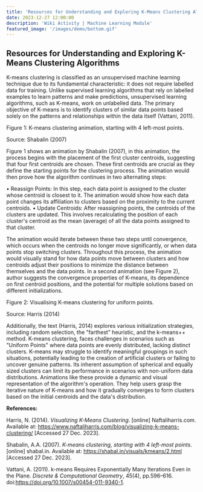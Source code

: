 ```yaml
---
title: 'Resources for Understanding and Exploring K-Means Clustering Algorithms'
date: 2023-12-27 12:00:00
description: 'Wiki Activity | Machine Learning Module'
featured_image: '/images/demo/bottom.gif'
---
```


## Resources for Understanding and Exploring K-Means Clustering Algorithms

K-means clustering is classified as an unsupervised machine learning technique due to its fundamental characteristic: it does not require labelled data for training. Unlike supervised learning algorithms that rely on labelled examples to learn patterns and make predictions, unsupervised learning algorithms, such as K-means, work on unlabelled data. The primary objective of K-means is to identify clusters of similar data points based solely on the patterns and relationships within the data itself (Vattani, 2011).

Figure 1: K-means clustering animation, starting with 4 left-most points.
 
Source: Shabalin (2007)

Figure 1 shows an animation by Shabalin (2007), in this animation, the process begins with the placement of the first cluster centroids, suggesting that four first centroids are chosen. These first centroids are crucial as they define the starting points for the clustering process. The animation would then prove how the algorithm continues in two alternating steps:

•	Reassign Points: In this step, each data point is assigned to the cluster whose centroid is closest to it. The animation would show how each data point changes its affiliation to clusters based on the proximity to the current centroids.
•	Update Centroids: After reassigning points, the centroids of the clusters are updated. This involves recalculating the position of each cluster's centroid as the mean (average) of all the data points assigned to that cluster.

The animation would iterate between these two steps until convergence, which occurs when the centroids no longer move significantly, or when data points stop switching clusters. Throughout this process, the animation would visually stand for how data points move between clusters and how centroids adjust their positions to minimize the distance between themselves and the data points.
In a second animation (see Figure 2), author suggests the convergence properties of K-means, its dependence on first centroid positions, and the potential for multiple solutions based on different initializations.

Figure 2: Visualising K-means clustering for uniform points.

Source: Harris (2014)

Additionally, the text (Harris, 2014) explores various initialization strategies, including random selection, the "farthest" heuristic, and the k-means++ method. K-means clustering, faces challenges in scenarios such as "Uniform Points" where data points are evenly distributed, lacking distinct clusters. K-means may struggle to identify meaningful groupings in such situations, potentially leading to the creation of artificial clusters or failing to uncover genuine patterns. Its inherent assumption of spherical and equally sized clusters can limit its performance in scenarios with non-uniform data distributions.
Animations like these provide a dynamic and visual representation of the algorithm's operation. They help users grasp the iterative nature of K-means and how it gradually converges to form clusters based on the initial centroids and the data's distribution.

**References:**

Harris, N. (2014). _Visualizing K-Means Clustering_. [online] Naftaliharris.com. Available at: https://www.naftaliharris.com/blog/visualizing-k-means-clustering/ [Accessed 27 Dec. 2023].

Shabalin, A.A. (2007). _K-means clustering, starting with 4 left-most points_. [online] shabal.in. Available at: https://shabal.in/visuals/kmeans/2.html [Accessed 27 Dec. 2023].

Vattani, A. (2011). k-means Requires Exponentially Many Iterations Even in the Plane. _Discrete & Computational Geometry_, 45(4), pp.596–616. doi:https://doi.org/10.1007/s00454-011-9340-1.
